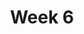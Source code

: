 ---
    title: Week 6
    weekNumber: 6
    days:
      - date: 2021-11-2
        events:
          "**11**{: .label .label-gray } k-Means Clustering":
      - date: 2021-11-4
        events:
          "**12**{: .label .label-gray } Introduction to Probability; Set Theory":
---